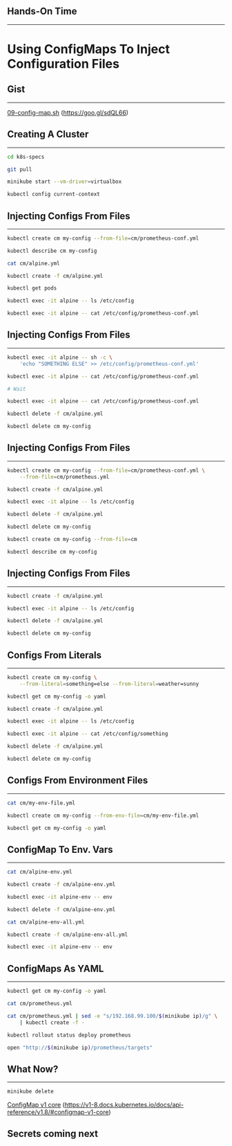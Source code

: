 ## Hands-On Time

---

# Using ConfigMaps To Inject Configuration Files


## Gist

---

[09-config-map.sh](https://gist.github.com/717f8418982cc5ec1c755fcf7d4255dd) (https://goo.gl/sdQL66)


## Creating A Cluster

---

```bash
cd k8s-specs

git pull

minikube start --vm-driver=virtualbox

kubectl config current-context
```


## Injecting Configs From Files

---

```bash
kubectl create cm my-config --from-file=cm/prometheus-conf.yml

kubectl describe cm my-config

cat cm/alpine.yml

kubectl create -f cm/alpine.yml

kubectl get pods

kubectl exec -it alpine -- ls /etc/config

kubectl exec -it alpine -- cat /etc/config/prometheus-conf.yml
```


## Injecting Configs From Files

---

```bash
kubectl exec -it alpine -- sh -c \
    'echo "SOMETHING ELSE" >> /etc/config/prometheus-conf.yml'

kubectl exec -it alpine -- cat /etc/config/prometheus-conf.yml

# Wait

kubectl exec -it alpine -- cat /etc/config/prometheus-conf.yml

kubectl delete -f cm/alpine.yml

kubectl delete cm my-config
```


## Injecting Configs From Files

---

```bash
kubectl create cm my-config --from-file=cm/prometheus-conf.yml \
    --from-file=cm/prometheus.yml

kubectl create -f cm/alpine.yml

kubectl exec -it alpine -- ls /etc/config

kubectl delete -f cm/alpine.yml

kubectl delete cm my-config

kubectl create cm my-config --from-file=cm

kubectl describe cm my-config
```


## Injecting Configs From Files

---

```bash
kubectl create -f cm/alpine.yml

kubectl exec -it alpine -- ls /etc/config

kubectl delete -f cm/alpine.yml

kubectl delete cm my-config
```


## Configs From Literals

---

```bash
kubectl create cm my-config \
    --from-literal=something=else --from-literal=weather=sunny

kubectl get cm my-config -o yaml

kubectl create -f cm/alpine.yml

kubectl exec -it alpine -- ls /etc/config

kubectl exec -it alpine -- cat /etc/config/something

kubectl delete -f cm/alpine.yml

kubectl delete cm my-config
```


## Configs From Environment Files

---

```bash
cat cm/my-env-file.yml

kubectl create cm my-config --from-env-file=cm/my-env-file.yml

kubectl get cm my-config -o yaml
```


## ConfigMap To Env. Vars

---

```bash
cat cm/alpine-env.yml

kubectl create -f cm/alpine-env.yml

kubectl exec -it alpine-env -- env

kubectl delete -f cm/alpine-env.yml

cat cm/alpine-env-all.yml

kubectl create -f cm/alpine-env-all.yml

kubectl exec -it alpine-env -- env
```


## ConfigMaps As YAML

---

```bash
kubectl get cm my-config -o yaml

cat cm/prometheus.yml

cat cm/prometheus.yml | sed -e "s/192.168.99.100/$(minikube ip)/g" \
    | kubectl create -f -

kubectl rollout status deploy prometheus

open "http://$(minikube ip)/prometheus/targets"
```


<!-- .slide: data-background="img/cm-components.png" data-background-size="contain" -->


## What Now?

---

```bash
minikube delete
```

[ConfigMap v1 core](https://v1-8.docs.kubernetes.io/docs/api-reference/v1.8/#configmap-v1-core) (https://v1-8.docs.kubernetes.io/docs/api-reference/v1.8/#configmap-v1-core)

## Secrets coming next<!-- .element: class="fragment" -->
